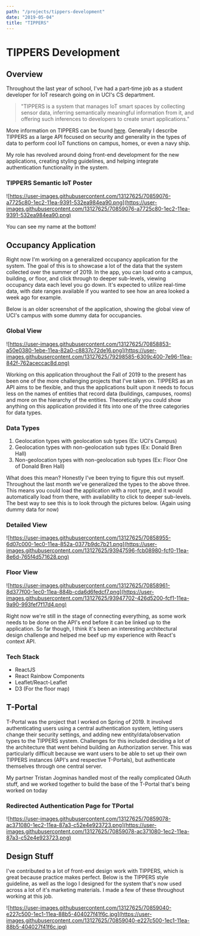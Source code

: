 ```yaml
---
path: "/projects/tippers-development"
date: "2019-05-04"
title: "TIPPERS"
---
```


# TIPPERS Development

## Overview

Throughout the last year of school, I've had a part-time job as a student developer for IoT research going on in UCI's CS department. 

> "TIPPERS is a system that manages IoT smart spaces by collecting sensor data, inferring semantically meaningful information from it, and offering such inferences to developers to create smart applications."

More information on TIPPERS can be found [here](http://tippersweb.ics.uci.edu/). Generally I describe TIPPERS as a large API focused on security and generality in the types of data to perform cool IoT functions on campus, homes, or even a navy ship.

My role has revolved around doing front-end development for the new applications, creating styling guidelines, and helping integrate authentication functionality in the system.

### TIPPERS Semantic IoT Poster

![https://user-images.githubusercontent.com/13127625/70859076-a7725c80-1ec2-11ea-9391-532ea984ea90.png](https://user-images.githubusercontent.com/13127625/70859076-a7725c80-1ec2-11ea-9391-532ea984ea90.png)

You can see my name at the bottom!

## Occupancy Application

Right now I'm working on a generalized occupancy application for the system. The goal of this is to showcase a lot of the data that the system collected over the summer of 2019. In the app, you can load onto a campus, building, or floor, and click through to deeper sub-levels, viewing occupancy data each level you go down. It's expected to utilize real-time data, with date ranges available if you wanted to see how an area looked a week ago for example.

Below is an older screenshot of the application, showing the global view of UCI's campus with some dummy data for occupancies.

### Global View

![https://user-images.githubusercontent.com/13127625/70858853-a50e0380-1ebe-11ea-82a0-c8837c72de16.png](https://user-images.githubusercontent.com/13127625/79298585-6309c400-7e96-11ea-842f-762aceccac8d.png)

Working on this application throughout the Fall of 2019 to the present has been one of the more challenging projects that I've taken on. TIPPERS as an API aims to be flexible, and thus the applications built upon it needs to focus less on the names of entities that record data (buildings, campuses, rooms) and more on the hierarchy of the entities. Theoretically you could show anything on this application provided it fits into one of the three categories for data types.

### Data Types

1. Geolocation types with geolocation sub types (Ex: UCI's Campus)
2. Geolocation types with non-geolocation sub types (Ex: Donald Bren Hall)
3. Non-geolocation types with non-geolocation sub types (Ex: Floor One of Donald Bren Hall)

What does this mean? Honestly I've been trying to figure this out myself. Throughout the last month we've generalized the types to the above three. This means you could load the application with a root type, and it would automatically load from there, with availability to click to deeper sub-levels. The best way to see this is to look through the pictures below. (Again using dummy data for now)

### Detailed View

![https://user-images.githubusercontent.com/13127625/70858955-6d07c000-1ec0-11ea-852a-0377b9dc7b21.png](https://user-images.githubusercontent.com/13127625/93947596-fcb08980-fcf0-11ea-8e6d-765f4d571628.png)

### Floor View

![https://user-images.githubusercontent.com/13127625/70858961-8d377f00-1ec0-11ea-884b-cda6d6fedcf7.png](https://user-images.githubusercontent.com/13127625/93947702-426d5200-fcf1-11ea-9a90-993fef7f17d4.png)

Right now we're still in the stage of connecting everything, as some work needs to be done on the API's end before it can be linked up to the application. So far though, I think it's been an interesting architectural design challenge and helped me beef up my experience with React's context API.

### Tech Stack

- ReactJS
- React Rainbow Components
- Leaflet/React-Leaflet
- D3 (For the floor map)

## T-Portal

T-Portal was the project that I worked on Spring of 2019. It involved authenticating users using a central authentication system, letting users change their security settings, and adding new entity/data/observation types to the TIPPERS system. Challenges for this included deciding a lot of the architecture that went behind building an Authorization server. This was particularly difficult because we want users to be able to set up their own TIPPERS instances (API's and respective T-Portals), but authenticate themselves through one central server.

My partner Tristan Jogminas handled most of the really complicated OAuth stuff, and we worked together to build the base of the T-Portal that's being worked on today

### Redirected Authentication Page for TPortal

![https://user-images.githubusercontent.com/13127625/70859078-ac371080-1ec2-11ea-87a3-c52e4e923723.png](https://user-images.githubusercontent.com/13127625/70859078-ac371080-1ec2-11ea-87a3-c52e4e923723.png)

## Design Stuff

I've contributed to a lot of front-end design work with TIPPERS, which is great because practice makes perfect. Below is the TIPPERS style guideline, as well as the logo I designed for the system that's now used across a lot of it's marketing materials. I made a few of these throughout working at this job.

![https://user-images.githubusercontent.com/13127625/70859040-e227c500-1ec1-11ea-88b5-404027f41f6c.jpg](https://user-images.githubusercontent.com/13127625/70859040-e227c500-1ec1-11ea-88b5-404027f41f6c.jpg)